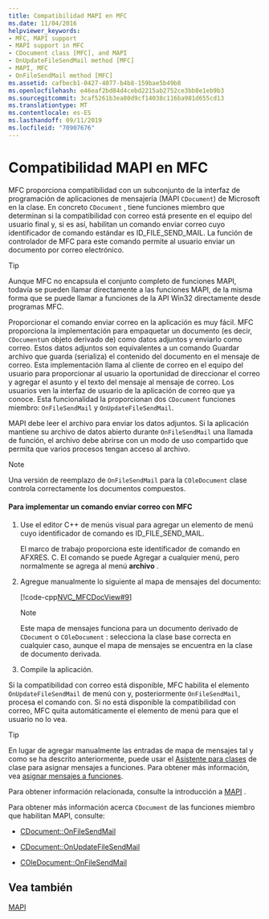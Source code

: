 ```yaml
---
title: Compatibilidad MAPI en MFC
ms.date: 11/04/2016
helpviewer_keywords:
- MFC, MAPI support
- MAPI support in MFC
- CDocument class [MFC], and MAPI
- OnUpdateFileSendMail method [MFC]
- MAPI, MFC
- OnFileSendMail method [MFC]
ms.assetid: cafbecb1-0427-4077-b4b8-159bae5b49b8
ms.openlocfilehash: e46eaf2bd84d4cebd2215ab2752ce3bb8e1eb9b3
ms.sourcegitcommit: 3caf5261b3ea80d9cf14038c116ba981d655cd13
ms.translationtype: MT
ms.contentlocale: es-ES
ms.lasthandoff: 09/11/2019
ms.locfileid: "70907676"
---
```

# <a name="mapi-support-in-mfc"></a>Compatibilidad MAPI en MFC

MFC proporciona compatibilidad con un subconjunto de la interfaz de programación de aplicaciones de mensajería (MAPI `CDocument`) de Microsoft en la clase. En concreto `CDocument` , tiene funciones miembro que determinan si la compatibilidad con correo está presente en el equipo del usuario final y, si es así, habilitan un comando enviar correo cuyo identificador de comando estándar es ID_FILE_SEND_MAIL. La función de controlador de MFC para este comando permite al usuario enviar un documento por correo electrónico.

> [!TIP]
>  Aunque MFC no encapsula el conjunto completo de funciones MAPI, todavía se pueden llamar directamente a las funciones MAPI, de la misma forma que se puede llamar a funciones de la API Win32 directamente desde programas MFC.

Proporcionar el comando enviar correo en la aplicación es muy fácil. MFC proporciona la implementación para empaquetar un documento (es decir, `CDocument`un objeto derivado de) como datos adjuntos y enviarlo como correo. Estos datos adjuntos son equivalentes a un comando Guardar archivo que guarda (serializa) el contenido del documento en el mensaje de correo. Esta implementación llama al cliente de correo en el equipo del usuario para proporcionar al usuario la oportunidad de direccionar el correo y agregar el asunto y el texto del mensaje al mensaje de correo. Los usuarios ven la interfaz de usuario de la aplicación de correo que ya conoce. Esta funcionalidad la proporcionan dos `CDocument` funciones miembro: `OnFileSendMail` y `OnUpdateFileSendMail`.

MAPI debe leer el archivo para enviar los datos adjuntos. Si la aplicación mantiene su archivo de datos abierto durante `OnFileSendMail` una llamada de función, el archivo debe abrirse con un modo de uso compartido que permita que varios procesos tengan acceso al archivo.

> [!NOTE]
>  Una versión de reemplazo de `OnFileSendMail` para la `COleDocument` clase controla correctamente los documentos compuestos.

#### <a name="to-implement-a-send-mail-command-with-mfc"></a>Para implementar un comando enviar correo con MFC

1. Use el editor C++ de menús visual para agregar un elemento de menú cuyo identificador de comando es ID_FILE_SEND_MAIL.

   El marco de trabajo proporciona este identificador de comando en AFXRES. C. El comando se puede Agregar a cualquier menú, pero normalmente se agrega al menú **archivo** .

1. Agregue manualmente lo siguiente al mapa de mensajes del documento:

   [!code-cpp[NVC_MFCDocView#9](../mfc/codesnippet/cpp/mapi-support-in-mfc_1.cpp)]

    > [!NOTE]
    >  Este mapa de mensajes funciona para un documento derivado de `CDocument` o `COleDocument` : selecciona la clase base correcta en cualquier caso, aunque el mapa de mensajes se encuentra en la clase de documento derivada.

1. Compile la aplicación.

Si la compatibilidad con correo está disponible, MFC habilita el elemento `OnUpdateFileSendMail` de menú con y, posteriormente `OnFileSendMail`, procesa el comando con. Si no está disponible la compatibilidad con correo, MFC quita automáticamente el elemento de menú para que el usuario no lo vea.

> [!TIP]
>  En lugar de agregar manualmente las entradas de mapa de mensajes tal y como se ha descrito anteriormente, puede usar el [Asistente para clases](reference/mfc-class-wizard.md) de clase para asignar mensajes a funciones. Para obtener más información, vea [asignar mensajes a funciones](../mfc/reference/mapping-messages-to-functions.md).

Para obtener información relacionada, consulte la introducción a [MAPI](../mfc/mapi.md) .

Para obtener más información acerca `CDocument` de las funciones miembro que habilitan MAPI, consulte:

- [CDocument::OnFileSendMail](../mfc/reference/cdocument-class.md#onfilesendmail)

- [CDocument::OnUpdateFileSendMail](../mfc/reference/cdocument-class.md#onupdatefilesendmail)

- [COleDocument::OnFileSendMail](../mfc/reference/coledocument-class.md#onfilesendmail)

## <a name="see-also"></a>Vea también

[MAPI](../mfc/mapi.md)
